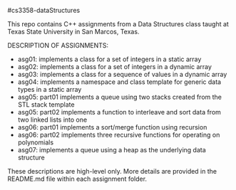 #cs3358-dataStructures

This repo contains C++ assignments from a Data Structures class taught at Texas State University in San Marcos, Texas.

DESCRIPTION OF ASSIGNMENTS:
- asg01: implements a class for a set of integers in a static array
- asg02: implements a class for a set of integers in a dynamic array
- asg03: implements a class for a sequence of values in a dynamic array
- asg04: implements a namespace and class template for generic data types in a static array 
- asg05: part01 implements a queue using two stacks created from the STL stack template
- asg05: part02 implements a function to interleave and sort data from two linked lists into one
- asg06: part01 implements a sort/merge function using recursion
- asg06: part02 implements three recursive functions for operating on polynomials
- asg07: implements a queue using a heap as the underlying data structure

These descriptions are high-level only. More details are provided in the README.md file within each assignment folder. 
